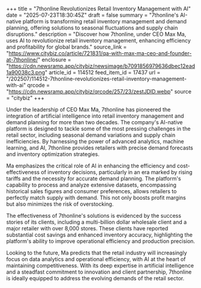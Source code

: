 +++
title = "7thonline Revolutionizes Retail Inventory Management with AI"
date = "2025-07-23T18:30:45Z"
draft = false
summary = "7thonline's AI-native platform is transforming retail inventory management and demand planning, offering solutions to seasonal fluctuations and supply chain disruptions."
description = "Discover how 7thonline, under CEO Max Ma, uses AI to revolutionize retail inventory management, enhancing efficiency and profitability for global brands."
source_link = "https://www.citybiz.co/article/721831/qa-with-max-ma-ceo-and-founder-at-7thonline/"
enclosure = "https://cdn.newsramp.app/citybiz/newsimage/b7091856979636dbec12ead1a90038c3.png"
article_id = 114512
feed_item_id = 17437
url = "/202507/114512-7thonline-revolutionizes-retail-inventory-management-with-ai"
qrcode = "https://cdn.newsramp.app/citybiz/qrcode/257/23/zestJDlD.webp"
source = "citybiz"
+++

<p>Under the leadership of CEO Max Ma, 7thonline has pioneered the integration of artificial intelligence into retail inventory management and demand planning for more than two decades. The company's AI-native platform is designed to tackle some of the most pressing challenges in the retail sector, including seasonal demand variations and supply chain inefficiencies. By harnessing the power of advanced analytics, machine learning, and AI, 7thonline provides retailers with precise demand forecasts and inventory optimization strategies.</p><p>Ma emphasizes the critical role of AI in enhancing the efficiency and cost-effectiveness of inventory decisions, particularly in an era marked by rising tariffs and the necessity for accurate demand planning. The platform's capability to process and analyze extensive datasets, encompassing historical sales figures and consumer preferences, allows retailers to perfectly match supply with demand. This not only boosts profit margins but also minimizes the risk of overstocking.</p><p>The effectiveness of 7thonline's solutions is evidenced by the success stories of its clients, including a multi-billion dollar wholesale client and a major retailer with over 8,000 stores. These clients have reported substantial cost savings and enhanced inventory accuracy, highlighting the platform's ability to improve operational efficiency and production precision.</p><p>Looking to the future, Ma predicts that the retail industry will increasingly focus on data analytics and operational efficiency, with AI at the heart of maintaining competitiveness. With its deep expertise in artificial intelligence and a steadfast commitment to innovation and client partnership, 7thonline is ideally equipped to address the evolving demands of the retail sector.</p>